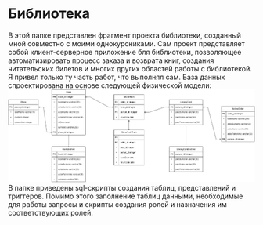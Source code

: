# Библиотека
В этой папке представлен фрагмент проекта библиотеки, созданный мной совместно с моими однокурсниками. Сам проект представляет собой клиент-серверное приложение бля библиотеки, позволяющее автоматизировать процесс заказа и возврата книг, создания читательских билетов и многих других областей работы с библиотекой.\
Я привел только ту часть работ, что выполнял сам.
База данных спроектирована на основе следующей физической модели:\
![Fiz-model](/SQL/Library/fiz_model.png)\
В папке приведены sql-скрипты создания таблиц, представлений и триггеров. Помимо этого заполнение таблиц данными, необходимые для работы запросы и скрипты создания ролей и назначения им соответствующих ролей.
